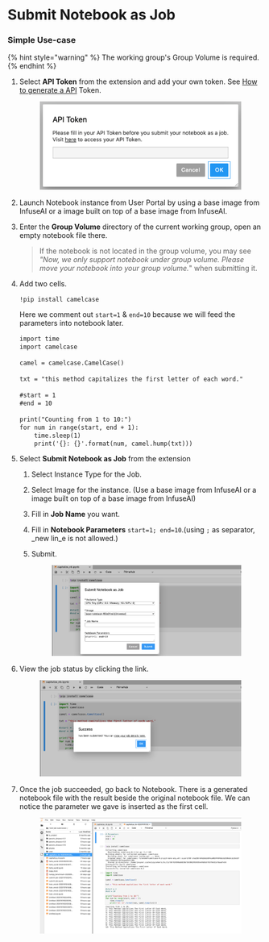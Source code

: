 # Submit Notebook as Job

### Simple Use-case

{% hint style="warning" %}
The working group's Group Volume is required.
{% endhint %}

1.  Select **API Token** from the extension and add your own token. See [How to generate a API](../generate-an-primehub-api-token.md) Token.

    <figure><img src="../../.gitbook/assets/ph-extension-token.png" alt=""><figcaption></figcaption></figure>
2. Launch Notebook instance from User Portal by using a base image from InfuseAI or a image built on top of a base image from InfuseAI.
3.  Enter the **Group Volume** directory of the current working group, open an empty notebook file there.

    > If the notebook is not located in the group volume, you may see _"Now, we only support notebook under group volume. Please move your notebook into your group volume._" when submitting it.
4.  Add two cells.

    ```
    !pip install camelcase
    ```

    Here we comment out `start=1` & `end=10` because we will feed the parameters into notebook later.

    ```
    import time
    import camelcase

    camel = camelcase.CamelCase()

    txt = "this method capitalizes the first letter of each word."

    #start = 1
    #end = 10

    print("Counting from 1 to 10:")
    for num in range(start, end + 1):
        time.sleep(1)
        print('{}: {}'.format(num, camel.hump(txt)))
    ```
5. Select **Submit Notebook as Job** from the extension
   1. Select Instance Type for the Job.
   2. Select Image for the instance. (Use a base image from InfuseAI or a image built on top of a base image from InfuseAI)
   3. Fill in **Job Name** you want.
   4. Fill in **Notebook Parameters** `start=1; end=10`.(using `;` as separator, \_new lin\_e is not allowed.)
   5.  Submit.

       <figure><img src="../../.gitbook/assets/ph-extension-sub-nb.png" alt=""><figcaption></figcaption></figure>
6.  View the job status by clicking the link.

    <figure><img src="../../.gitbook/assets/ph-extension-success.png" alt=""><figcaption></figcaption></figure>
7.  Once the job succeeded, go back to Notebook. There is a generated notebook file with the result beside the original notebook file. We can notice the parameter we gave is inserted as the first cell.

    <figure><img src="../../.gitbook/assets/nb-as-job-output.png" alt=""><figcaption></figcaption></figure>
